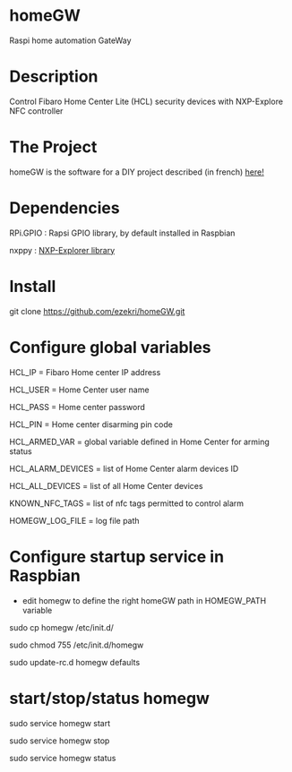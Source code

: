 # homeGW
Raspi home automation GateWay

# Description 
Control Fibaro Home Center Lite (HCL) security devices with NXP-Explore NFC controller 

# The Project
homeGW is the software for a DIY project described (in french) [here!](http://www.domotique-fibaro.fr/index.php/topic/7207-passerelle-nfc-pour-home-center/)


# Dependencies
RPi.GPIO : Rapsi GPIO library, by default installed in Raspbian

nxppy : [NXP-Explorer library](https://github.com/svvitale/nxppy)


# Install
git clone https://github.com/ezekri/homeGW.git

# Configure global variables

HCL_IP = Fibaro Home center IP address

HCL_USER = Home Center user name

HCL_PASS = Home center password

HCL_PIN = Home center disarming pin code

HCL_ARMED_VAR = global variable defined in Home Center for arming status  

HCL_ALARM_DEVICES = list of Home Center alarm devices ID

HCL_ALL_DEVICES = list of all Home Center devices

KNOWN_NFC_TAGS = list of nfc tags permitted to control alarm 

HOMEGW_LOG_FILE = log file path

# Configure startup service in Raspbian

- edit homegw to define the right homeGW path in HOMEGW_PATH variable

sudo cp homegw /etc/init.d/

sudo chmod 755 /etc/init.d/homegw

sudo update-rc.d homegw defaults

# start/stop/status homegw
sudo service homegw start

sudo service homegw stop

sudo service homegw status


